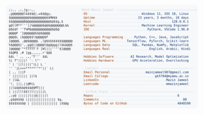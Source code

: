 <picture>
  <source srcset="https://raw.githubusercontent.com/mmazinjameel/mmazinjameel/main/dark_mode.svg?v=1739628446" media="(prefers-color-scheme: dark)">
  <img src="https://raw.githubusercontent.com/mmazinjameel/mmazinjameel/main/light_mode.svg?v=1739628446">
</picture>
